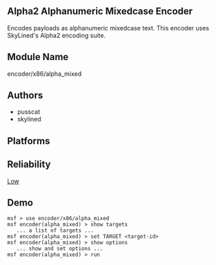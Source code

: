 ## Alpha2 Alphanumeric Mixedcase Encoder

Encodes payloads as alphanumeric mixedcase text. This 
encoder uses SkyLined's Alpha2 encoding suite.


## Module Name
encoder/x86/alpha_mixed

## Authors
* pusscat
* skylined





## Platforms


## Reliability
[Low](https://github.com/rapid7/metasploit-framework/wiki/Exploit-Ranking)

## Demo

```
msf > use encoder/x86/alpha_mixed
msf encoder(alpha_mixed) > show targets
   ... a list of targets ...
msf encoder(alpha_mixed) > set TARGET <target-id>
msf encoder(alpha_mixed) > show options
   ... show and set options ...
msf encoder(alpha_mixed) > run
```
    
    